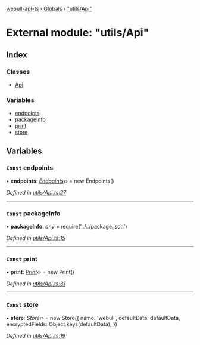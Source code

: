 [webull-api-ts](../README.md) › [Globals](../globals.md) › ["utils/Api"](_utils_api_.md)

# External module: "utils/Api"

## Index

### Classes

* [Api](../classes/_utils_api_.api.md)

### Variables

* [endpoints](_utils_api_.md#const-endpoints)
* [packageInfo](_utils_api_.md#const-packageinfo)
* [print](_utils_api_.md#const-print)
* [store](_utils_api_.md#const-store)

## Variables

### `Const` endpoints

• **endpoints**: *[Endpoints](../classes/_utils_endpoints_.endpoints.md)‹›* = new Endpoints()

*Defined in [utils/Api.ts:27](https://github.com/edmundpf/webull-api-ts/blob/6b2fcd5/src/utils/Api.ts#L27)*

___

### `Const` packageInfo

• **packageInfo**: *any* = require('../../package.json')

*Defined in [utils/Api.ts:15](https://github.com/edmundpf/webull-api-ts/blob/6b2fcd5/src/utils/Api.ts#L15)*

___

### `Const` print

• **print**: *[Print](../classes/_utils_print_.print.md)‹›* = new Print()

*Defined in [utils/Api.ts:31](https://github.com/edmundpf/webull-api-ts/blob/6b2fcd5/src/utils/Api.ts#L31)*

___

### `Const` store

• **store**: *Store‹›* = new Store({
	name: 'webull',
	defaultData: defaultData,
	encryptedFields: Object.keys(defaultData),
})

*Defined in [utils/Api.ts:19](https://github.com/edmundpf/webull-api-ts/blob/6b2fcd5/src/utils/Api.ts#L19)*
